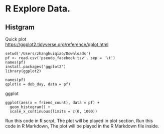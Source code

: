 # R Explore Data.
## Histgram
Quick plot
<br>https://ggplot2.tidyverse.org/reference/qplot.html
```
setwd('/Users/zhanghuiqiao/Downloads')
pf <- read.csv('pseudo_facebook.tsv', sep = '\t')
names(pf)
install.packages('ggplot2')
library(ggplot2)

names(pf)
qplot(x = dob_day, data = pf)

```
ggplot
```
ggplot(aes(x = friend_count), data = pf) +
  geom_histogram() +
  scale_x_continuous(limits = c(0, 1000))
```

Run this code in R scrpt, The plot will be played in plot section, Run this code in R Markdown, The plot will be played in the R Markdown file inside.
